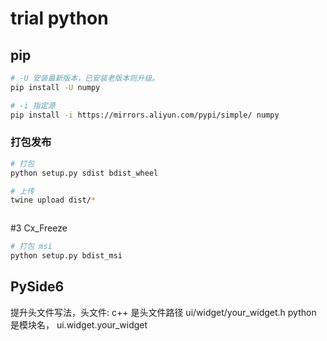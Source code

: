 # trial python

## pip

```bash
# -U 安装最新版本，已安装老版本则升级。
pip install -U numpy

# -i 指定源
pip install -i https://mirrors.aliyun.com/pypi/simple/ numpy
```

### 打包发布

```bash
# 打包
python setup.py sdist bdist_wheel

# 上传
twine upload dist/*
```

```bash

```

#3 Cx_Freeze

```bash
# 打包 msi
python setup.py bdist_msi
```

## PySide6 

提升头文件写法，头文件: 
c++ 是头文件路径 ui/widget/your_widget.h
python 是模块名， ui.widget.your_widget
